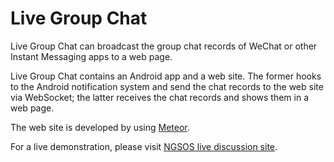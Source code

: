 # Live Group Chat

Live Group Chat can broadcast the group chat records of WeChat or other Instant Messaging apps to a web page. 

Live Group Chat contains an Android app and a web site. The former hooks to the Android notification system and send the chat records to the web site via WebSocket; the latter receives the chat records and shows them in a web page.

The web site is developed by using [Meteor](https://www.meteor.com).

For a live demonstration, please visit [NGSOS live discussion site](http://ngsos.fullstackengineer.net/).
